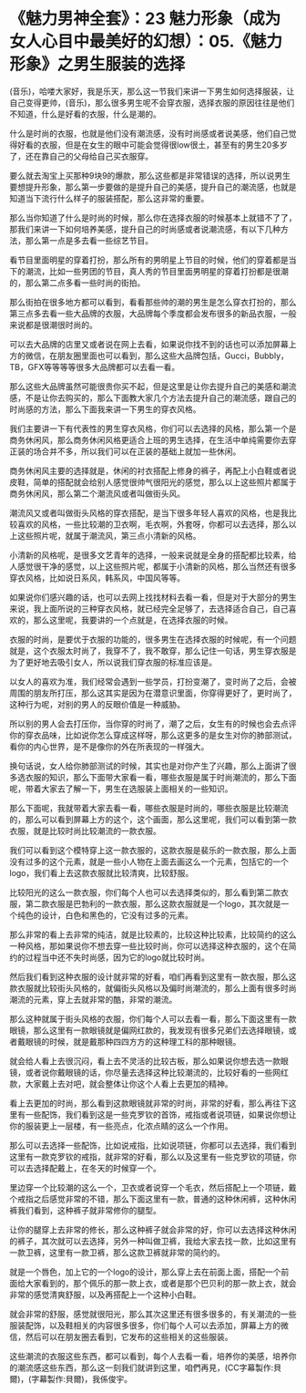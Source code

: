 # 《魅力男神全套》：23 魅力形象（成为女人心目中最美好的幻想）：05.《魅力形象》之男生服装的选择

(音乐)，哈喽大家好，我是乐天，那么这一节我们来讲一下男生如何选择服装，让自己变得更帅，(音乐)，那么很多男生呢不会穿衣服，选择衣服的原因往往是他们不知道，什么是好看的衣服，什么是潮的。

什么是时尚的衣服，也就是他们没有潮流感，没有时尚感或者说美感，他们自己觉得好看的衣服，但是在女生的眼中可能会觉得很low很土，甚至有的男生20多岁了，还在靠自己的父母给自己买衣服穿。

要么就去淘宝上买那种9块9的爆款，那么这些都是非常错误的选择，所以说男生要想提升形象，那么第一步要做的是提升自己的美感，提升自己的潮流感，也就是知道当下流行什么样子的服装搭配，那么这非常的重要。

那么当你知道了什么是时尚的时候，那么你在选择衣服的时候基本上就错不了了，那我们来讲一下如何培养美感，提升自己的时尚感或者说潮流感，有以下几种方法，那么第一点是多去看一些综艺节目。

看节目里面明星的穿着打扮，那么所有的男明星上节目的时候，他们的穿着都是当下的潮流，比如一些男团的节目，真人秀的节目里面男明星的穿着打扮都是很潮的，那么第二点多看一些时尚的街拍。

那么街拍在很多地方都可以看到，看看那些帅的潮的男生是怎么穿衣打扮的，那么第三点多去看一些大品牌的衣服，大品牌每个季度都会发布很多的新品衣服，一般来说都是很潮很时尚的。

可以去大品牌的店里又或者说在网上去看，如果说你找不到的话也可以添加屏幕上方的微信，在朋友圈里面也可以看到，那么这些大品牌包括，Gucci，Bubbly，TB，GFX等等等等很多大品牌都可以去看一看。

那么这些大品牌虽然可能很贵你买不起，但是这里是让你去提升自己的美感和潮流感，不是让你去购买的，那么下面教大家几个方法去提升自己的潮流感，跟自己的时尚感的方法，那么下面我来讲一下男生的穿衣风格。

我们主要讲一下有代表性的男生穿衣风格，你们可以去选择的风格，那么第一个是商务休闲风，那么商务休闲风格更适合上班的男生选择，在生活中单纯需要你去穿正装的场合并不多，所以我们可以在正装的基础上就加一些休闲。

商务休闲风主要的选择就是，休闲的衬衣搭配上修身的裤子，再配上小白鞋或者说皮鞋，简单的搭配就会给别人感觉很帅气很阳光的感觉，那么以上这些照片都属于商务休闲风，那么第二个潮流风或者叫做街头风。

潮流风又或者叫做街头风格的穿衣搭配，是当下很多年轻人喜欢的风格，也是我比较喜欢的风格，一些比较潮的卫衣啊，毛衣啊，外套呀，你都可以去选择，那么以上这些照片呢，就属于潮流风，第三点小清新的风格。

小清新的风格呢，是很多文艺青年的选择，一般来说就是全身的搭配都比较素，给人感觉很干净的感觉，以上这些照片呢，都属于小清新的风格，那么当然还有很多穿衣风格，比如说日系风，韩系风，中国风等等。

如果说你们感兴趣的话，也可以去网上找找材料去看一看，但是对于大部分的男生来说，我上面所说的三种穿衣风格，就已经完全足够了，去选择适合自己，自己喜欢的，那么这里呢，我要讲的一个点就是，在选择衣服的时候。

衣服的时尚，是要优于衣服的功能的，很多男生在选择衣服的时候呢，有一个问题就是，这个衣服太时尚了，我穿不了，我不敢穿，那么记住一句话，男生穿衣服是为了更好地去吸引女人，所以说我们穿衣服的标准应该是。

以女人的喜欢为准，我们经常会遇到一些学员，打扮变潮了，变时尚了之后，会被周围的朋友所打压，那么这其实是因为在潜意识里面，你穿得更好了，更时尚了，这种行为呢，对别的男人的反眼价值是一种威胁。

所以别的男人会去打压你，当你穿的时尚了，潮了之后，女生有的时候也会去点评你的穿衣品味，比如说你怎么穿成这样呀，那么这更多的是女生对你的肺部测试，看你的内心世界，是不是像你的外在所表现的一样强大。

换句话说，女人给你肺部测试的时候，其实也是对你产生了兴趣，那么上面讲了很多选衣服的知识，那么下面带大家看一看，哪些衣服是属于时尚潮流的，那么下面呢，带着大家去了解一下，男生在选服装上面相关的一些知识。

那么下面呢，我就带着大家去看一看，哪些衣服是时尚的，哪些衣服是比较潮流的，那么可以看到屏幕上方的这个，这个画面，那么这里呢，我们可以看到第一款衣服，就是比较时尚比较潮流的一款衣服。

我们可以看到这个模特穿上这一款衣服的，这款衣服是裴乐的一款衣服，那么上面没有过多的这个元素，就是一些小人物在上面去画这么一个元素，包括它的一个logo，我们看上去这款衣服就比较清爽，比较舒服。

比较阳光的这么一款衣服，你们每个人也可以去选择类似的，那么看到第二款衣服，第二款衣服是巴勃利的一款衣服，那么这款衣服就是一个logo，其次就是一个纯色的设计，白色和黑色的，它没有过多的元素。

那么非常的看上去非常的纯洁，就是比较素的，比较这种比较素，比较简约的这么一种风格，那如果说你不想去穿一些比较时尚，你可以选择这种衣服的，这个在简约的过程当中还不失时尚感，因为它的logo就比较时尚。

然后我们看到这种衣服的设计就非常的好看，咱们再看到这里有一款衣服，那么这款衣服就比较街头风格的，就偏街头风格以及偏时尚潮流的，那么上面有很多时尚潮流的元素，穿上去就非常的酷，非常的潮流。

那么这种就属于街头风格的衣服，你们每个人可以去看一看，那么下面这里有一款眼镜，那么这里有一款眼镜就是偏网红款的，我发现有很多兄弟们去选择眼镜，或者戴眼镜的时候，就是戴那种四四方方的这种理工科的那种眼镜。

就会给人看上去很沉闷，看上去不灵活的比较古板，那么如果说你想去选一款眼镜，或者说你戴眼镜的话，你尽量去选择这种比较潮流的，比较好看的一些网红款，大家戴上去对吧，就会整体让你这个人看上去更加的精神。

看上去更加的时尚，那么看到这款眼镜就非常的时尚，非常的好看，那么再往下这里有一些配饰，我们看到这是一些克罗钦的首饰，戒指或者说项链，如果说你想让你的服装更上一层楼，有一些亮点，化浓点睛的这么一个作用。

那么可以去选择一些配饰，比如说戒指，比如说项链，你都可以去选择，我们看到这里有一款克罗钦的戒指，就非常的好看，那么以及这里有一些克罗钦的项链，你可以去选择配戴上，在冬天的时候穿一个。

里边穿一个比较潮的这么一个，卫衣或者说穿一个毛衣，然后搭配上一个项链，戴个戒指之后感觉非常的不错，那么下面这里有一款，普通的这种休闲裤，这种休闲裤我们看到，这种裤子就非常修你的腿型。

让你的腿穿上去非常的修长，那么这种裤子就会非常的好，你可以去选择这种休闲的裤子，其次就可以去选择，另外一种叫做卫裤，我给大家去找一款，比如这里有一款卫裤，这里有一款卫裤，那么这款卫裤就非常的简约的。

就是一个唇色，加上它的一个logo的设计，那么穿上去在前面上面，搭配一个前面给大家看到的，那个佩乐的那一款上衣，或者是那个巴贝利的那一款上衣，就会非常的感觉清爽舒服，以及再搭配上一个这种小白鞋。

就会非常的舒服，感觉就很阳光，那么其次这里还有很多很多的，有关潮流的一些服装配饰，以及鞋相关的内容很多很多，你们每个人可以去添加，屏幕上方的微信，然后可以在朋友圈去看到，它发布的这些相关的这些服装。

这些潮流的衣服这些东西，都可以看到，每个人去看一看，培养你的美感，培养你的潮流感这些东西，那么这一刻我们就讲到这里，咱們再見，(CC字幕製作:貝爾)，(字幕製作:貝爾)，我係俊宇。

